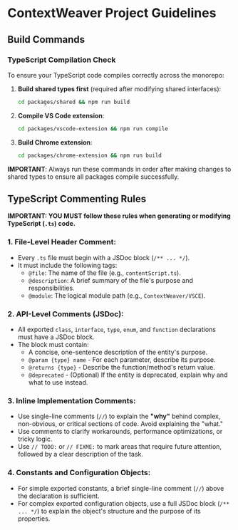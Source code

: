 # ContextWeaver Project Guidelines

## Build Commands

### TypeScript Compilation Check
To ensure your TypeScript code compiles correctly across the monorepo:

1. **Build shared types first** (required after modifying shared interfaces):
   ```bash
   cd packages/shared && npm run build
   ```

2. **Compile VS Code extension**:
   ```bash
   cd packages/vscode-extension && npm run compile
   ```

3. **Build Chrome extension**:
   ```bash
   cd packages/chrome-extension && npm run build
   ```

**IMPORTANT**: Always run these commands in order after making changes to shared types to ensure all packages compile successfully.

## TypeScript Commenting Rules

**IMPORTANT: YOU MUST follow these rules when generating or modifying TypeScript (`.ts`) code.**

### 1. File-Level Header Comment:
*   Every `.ts` file must begin with a JSDoc block (`/** ... */`).
*   It must include the following tags:
    *   `@file`: The name of the file (e.g., `contentScript.ts`).
    *   `@description`: A brief summary of the file's purpose and responsibilities.
    *   `@module`: The logical module path (e.g., `ContextWeaver/VSCE`).

### 2. API-Level Comments (JSDoc):
*   All exported `class`, `interface`, `type`, `enum`, and `function` declarations must have a JSDoc block.
*   The block must contain:
    *   A concise, one-sentence description of the entity's purpose.
    *   `@param {type} name` - For each parameter, describe its purpose.
    *   `@returns {type}` - Describe the function/method's return value.
    *   `@deprecated` - (Optional) If the entity is deprecated, explain why and what to use instead.

### 3. Inline Implementation Comments:
*   Use single-line comments (`//`) to explain the **"why"** behind complex, non-obvious, or critical sections of code. Avoid explaining the "what."
*   Use comments to clarify workarounds, performance optimizations, or tricky logic.
*   Use `// TODO:` or `// FIXME:` to mark areas that require future attention, followed by a clear description of the task.

### 4. Constants and Configuration Objects:
*   For simple exported constants, a brief single-line comment (`//`) above the declaration is sufficient.
*   For complex exported configuration objects, use a full JSDoc block (`/** ... */`) to explain the object's structure and the purpose of its properties.
